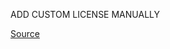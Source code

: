 ADD CUSTOM LICENSE MANUALLY

[Source](https://hci.iwr.uni-heidelberg.de/system/files/private/datasets/1639193981/non-commercial_license.pdf)